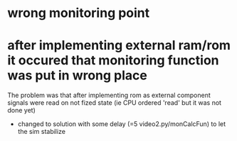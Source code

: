 # wrong monitoring point

# after implementing external ram/rom it occured that monitoring function was put in wrong place 

The problem was that after implementing rom as external component signals were read on not fized state (ie CPU ordered 'read' but it was not done yet)

- changed to solution with some delay (=5 video2.py/monCalcFun) to let the sim stabilize

